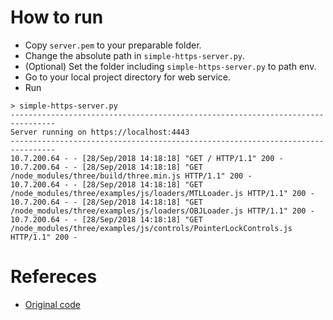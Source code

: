 # How to run
* Copy `server.pem` to your preparable folder.
* Change the absolute path in `simple-https-server.py`.
* (Optional) Set the folder including `simple-https-server.py` to path env.
* Go to your local project directory for web service.
* Run
```
> simple-https-server.py
--------------------------------------------------------------------------------
Server running on https://localhost:4443
--------------------------------------------------------------------------------
10.7.200.64 - - [28/Sep/2018 14:18:18] "GET / HTTP/1.1" 200 -
10.7.200.64 - - [28/Sep/2018 14:18:18] "GET /node_modules/three/build/three.min.js HTTP/1.1" 200 -
10.7.200.64 - - [28/Sep/2018 14:18:18] "GET /node_modules/three/examples/js/loaders/MTLLoader.js HTTP/1.1" 200 -
10.7.200.64 - - [28/Sep/2018 14:18:18] "GET /node_modules/three/examples/js/loaders/OBJLoader.js HTTP/1.1" 200 -
10.7.200.64 - - [28/Sep/2018 14:18:18] "GET /node_modules/three/examples/js/controls/PointerLockControls.js HTTP/1.1" 200 -
```

# Refereces
* [Original code](https://gist.github.com/dergachev/7028596#gistcomment-1494011)